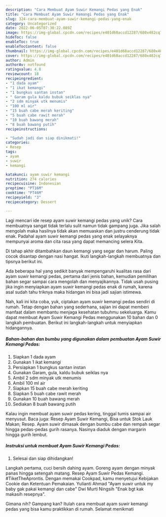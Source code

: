 ```yaml
---
description: "Cara Membuat Ayam Suwir Kemangi Pedas yang Enak"
title: "Cara Membuat Ayam Suwir Kemangi Pedas yang Enak"
slug: 324-cara-membuat-ayam-suwir-kemangi-pedas-yang-enak
category: Uncategorized
date: 2022-06-05T07:30:22.089Z
image: https://img-global.cpcdn.com/recipes/e401d68accd12287/680x482cq70/ayam-suwir-kemangi-pedas-foto-resep-utama.jpg
hideToc: false
enableToc: true
enableTocContent: false
thumbnail: https://img-global.cpcdn.com/recipes/e401d68accd12287/680x482cq70/ayam-suwir-kemangi-pedas-foto-resep-utama.jpg
cover: https://img-global.cpcdn.com/recipes/e401d68accd12287/680x482cq70/ayam-suwir-kemangi-pedas-foto-resep-utama.jpg
author: Admin
authorAv: notfound
ratingvalue: 4.8
reviewcount: 18
recipeingredient:
- "1 dada ayam"
- "1 ikat kemangi"
- "1 bungkus santan instan"
- " Garam gula kaldu bubuk seiklas nya"
- "2 sdm minyak utk menumis"
- "100 ml air"
- "15 buah cabe merah keriting"
- "5 buah cabe rawit merah"
- "10 buah bawang merah"
- "8 buah bawang putih"
recipeinstructions:

- "Sudah jadi dan siap dinikmati!"
categories:
- Resep
tags:
- ayam
- suwir
- kemangi

katakunci: ayam suwir kemangi 
nutrition: 274 calories
recipecuisine: Indonesian
preptime: "PT16M"
cooktime: "PT46M"
recipeyield: "3"
recipecategory: Dessert

---
```





Lagi mencari ide resep ayam suwir kemangi pedas yang unik? Cara membuatnya sangat tidak terlalu sulit namun tidak gampang juga. Jika salah mengolah maka hasilnya tidak akan memuaskan dan justru cenderung tidak enak. Padahal ayam suwir kemangi pedas yang enak selayaknya mempunyai aroma dan cita rasa yang dapat memancing selera Kita.





Di tahap akhir ditambahkan daun kemangi yang segar dan harum. Paling cocok disantap dengan nasi hangat. Ikuti langkah-langkah membuatnya dan tipsnya berikut ini.

Ada beberapa hal yang sedikit banyak mempengaruhi kualitas rasa dari ayam suwir kemangi pedas, pertama dari jenis bahan, kemudian pemilihan bahan segar sampai cara mengolah dan menyajikannya. Tidak usah pusing jika ingin menyiapkan ayam suwir kemangi pedas enak di rumah, karena asal sudah tahu triknya maka hidangan ini bisa jadi sajian istimewa.






Nah, kali ini kita coba, yuk, ciptakan ayam suwir kemangi pedas sendiri di rumah. Tetap dengan bahan yang sederhana, sajian ini dapat memberi manfaat dalam membantu menjaga kesehatan tubuhmu sekeluarga. Kamu dapat membuat Ayam Suwir Kemangi Pedas menggunakan 10 bahan dan 0 langkah pembuatan. Berikut ini langkah-langkah untuk menyiapkan hidangannya.

<!--inarticleads1-->

##### Bahan-bahan dan bumbu yang digunakan dalam pembuatan Ayam Suwir Kemangi Pedas:

1. Siapkan 1 dada ayam
1. Gunakan 1 ikat kemangi
1. Persiapkan 1 bungkus santan instan
1. Gunakan  Garam, gula, kaldu bubuk seiklas nya
1. Ambil 2 sdm minyak utk menumis
1. Ambil 100 ml air
1. Siapkan 15 buah cabe merah keriting
1. Siapkan 5 buah cabe rawit merah
1. Gunakan 10 buah bawang merah
1. Sediakan 8 buah bawang putih


Kalau ingin membuat ayam suwir pedas kering, tinggal tumis sampai air menyusut. Baca juga: Resep Ayam Suwir Kemangi, Bisa untuk Stok Lauk Makan; Resep. Ayam suwir dimasak dengan bumbu cabe dan rempah segar hingga pedas-pedas gurih rasanya. Nasinya diaduk dengan margarin hingga gurih lembut. 

<!--inarticleads2-->

##### Instruksi untuk membuat Ayam Suwir Kemangi Pedas:


1. Selesai dan siap dihidangkan!

Langkah pertama, cuci bersih dahing ayam. Goreng ayam dengan minyak panas hingga setengah matang. Resep Ayam Suwir Pedas Kemangi. #TiketTheAprontis. Dengan memakai Cookpad, kamu menyetujui Kebijakan Cookie dan Ketentuan Pemakaian. Yulianti Ahmad &#34;Ayam suwir untuk my baby gak pakai kemangi dan cabe&#34; Dwi Murti Ningsih &#34;Enak bgt kak makasih resepnya&#34;. 

Gimana nih? Gampang kan? Itulah cara membuat ayam suwir kemangi pedas yang bisa kamu praktikkan di rumah. Selamat menikmati
